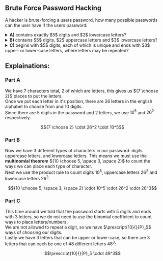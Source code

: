 ## Brute Force Password Hacking
A hacker is brute-forcing a users password, how many possible passwords can the user have if the users password:  
<details><summary><b>A) </b>contains exactly $5$ digits and $2$ lowercase letters?</summary>${7 \choose 2} \cdot 26^2 \cdot 10^5$</details>
<details><summary><b>B) </b>contains $5$ digits, $2$ uppercase letters and $3$ lowercase letters?</summary>${10 \choose 5, \space 2, \space 3} \cdot 10^5 \cdot 26^2 \cdot 26^3$</details>
<details><summary><b>C) </b>begins with $5$ digits, each of which is unique and ends with $3$ upper- or lower-case letters, where letters may be repeated?</summary>$\prescript{10}{}{P}_5 \cdot 48^3$</details>

## Explainations:
### Part A
We have $7$ characters total, $2$ of which are letters, this gives us ${7 \choose 2}$ places to put the letters.  
Once we put each letter in it's position, there are $26$ letters in the english alphabet to choose from and $10$ digits.  
Since there are $5$ digits in the password and $2$ letters, we use $10^5$ and $26^2$ respectively.  
```math
{7 \choose 2} \cdot 26^2 \cdot 10^5
```
### Part B
Now we have $3$ different types of characters in our password: digits uppercase letters, and lowercase letters.  This means we must use the **multinomial theorem** ${10 \choose 5, \space 3, \space 2}$ to count the ways we can place each type of character.  
Next we use the product rule to count digits $10^5$, uppercase letters $26^2$ and lowercase letters $26^3$.  
```math
{10 \choose 5, \space 3, \space 2} \cdot 10^5 \cdot 26^2 \cdot 26^3
```
### Part C
This time around we told that the password starts with $5$ digits and ends with $3$ letters, so we do not need to use the binomial coefficient to count ways to place letters/numbers.  
We are not allowed to repeat a digit, so we have $\prescript{10}{}{P}_5$ ways of choosing our digits.  
Lastly we have $3$ letters that can be upper or lower-case, so there are $3$ letters that can each be one of $48$ different letters $48^3$:
```math
\prescript{10}{}{P}_5 \cdot 48^3
```

